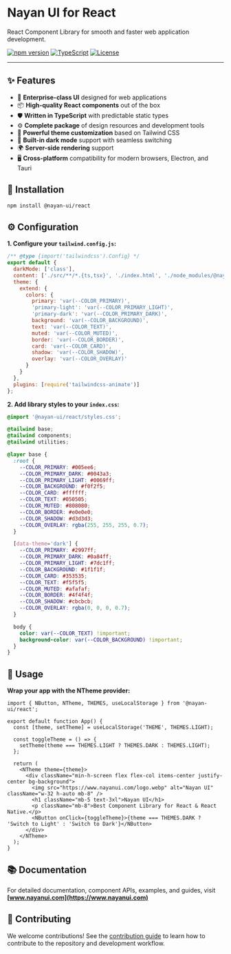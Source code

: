 # Nayan UI for React

React Component Library for smooth and faster web application development.

[![npm version](https://badge.fury.io/js/@nayan-ui%2Freact.svg)](https://badge.fury.io/js/@nayan-ui%2Freact)
[![TypeScript](https://img.shields.io/badge/TypeScript-Ready-blue.svg)](https://www.typescriptlang.org/)
[![License](https://img.shields.io/npm/l/@nayan-ui/react.svg)](https://github.com/ursnj/nayan-ui/blob/main/LICENSE)

---

## ✨ Features

- 🌈 **Enterprise-class UI** designed for web applications
- 📦 **High-quality React components** out of the box
- 🛡 **Written in TypeScript** with predictable static types
- ⚙️ **Complete package** of design resources and development tools
- 🎨 **Powerful theme customization** based on Tailwind CSS
- 🌙 **Built-in dark mode** support with seamless switching
- 🌍 **Server-side rendering** support
- 🖥 **Cross-platform** compatibility for modern browsers, Electron, and Tauri

## 🔨 Installation

```bash
npm install @nayan-ui/react
```

## ⚙️ Configuration

**1. Configure your `tailwind.config.js`:**

```javascript
/** @type {import('tailwindcss').Config} */
export default {
  darkMode: ['class'],
  content: ['./src/**/*.{ts,tsx}', './index.html', './node_modules/@nayan-ui/react/dist/index.es.js'],
  theme: {
    extend: {
      colors: {
        primary: 'var(--COLOR_PRIMARY)',
        'primary-light': 'var(--COLOR_PRIMARY_LIGHT)',
        'primary-dark': 'var(--COLOR_PRIMARY_DARK)',
        background: 'var(--COLOR_BACKGROUND)',
        text: 'var(--COLOR_TEXT)',
        muted: 'var(--COLOR_MUTED)',
        border: 'var(--COLOR_BORDER)',
        card: 'var(--COLOR_CARD)',
        shadow: 'var(--COLOR_SHADOW)',
        overlay: 'var(--COLOR_OVERLAY)'
      }
    }
  },
  plugins: [require('tailwindcss-animate')]
};
```

**2. Add library styles to your `index.css`:**

```css
@import '@nayan-ui/react/styles.css';

@tailwind base;
@tailwind components;
@tailwind utilities;

@layer base {
  :root {
    --COLOR_PRIMARY: #005ee6;
    --COLOR_PRIMARY_DARK: #0043a3;
    --COLOR_PRIMARY_LIGHT: #0069ff;
    --COLOR_BACKGROUND: #f0f2f5;
    --COLOR_CARD: #ffffff;
    --COLOR_TEXT: #050505;
    --COLOR_MUTED: #808080;
    --COLOR_BORDER: #e0e0e0;
    --COLOR_SHADOW: #d3d3d3;
    --COLOR_OVERLAY: rgba(255, 255, 255, 0.7);
  }

  [data-theme='dark'] {
    --COLOR_PRIMARY: #2997ff;
    --COLOR_PRIMARY_DARK: #0a84ff;
    --COLOR_PRIMARY_LIGHT: #7dc1ff;
    --COLOR_BACKGROUND: #1f1f1f;
    --COLOR_CARD: #353535;
    --COLOR_TEXT: #f5f5f5;
    --COLOR_MUTED: #afafaf;
    --COLOR_BORDER: #4f4f4f;
    --COLOR_SHADOW: #cbcbcb;
    --COLOR_OVERLAY: rgba(0, 0, 0, 0.7);
  }

  body {
    color: var(--COLOR_TEXT) !important;
    background-color: var(--COLOR_BACKGROUND) !important;
  }
}
```

## 🚀 Usage

**Wrap your app with the NTheme provider:**

```tsx
import { NButton, NTheme, THEMES, useLocalStorage } from '@nayan-ui/react';

export default function App() {
  const [theme, setTheme] = useLocalStorage('THEME', THEMES.LIGHT);

  const toggleTheme = () => {
    setTheme(theme === THEMES.LIGHT ? THEMES.DARK : THEMES.LIGHT);
  };

  return (
    <NTheme theme={theme}>
      <div className="min-h-screen flex flex-col items-center justify-center bg-background">
        <img src="https://www.nayanui.com/logo.webp" alt="Nayan UI" className="w-32 h-auto mb-8" />
        <h1 className="mb-5 text-3xl">Nayan UI</h1>
        <p className="mb-8">Best Component Library for React & React Native.</p>
        <NButton onClick={toggleTheme}>{theme === THEMES.DARK ? 'Switch to Light' : 'Switch to Dark'}</NButton>
      </div>
    </NTheme>
  );
}
```

## 📚 Documentation

For detailed documentation, component APIs, examples, and guides, visit **[www.nayanui.com](https://www.nayanui.com)**

## 🤝 Contributing

We welcome contributions! See the [contribution guide](https://www.nayanui.com/contributions) to learn how to contribute to the repository and development workflow.
